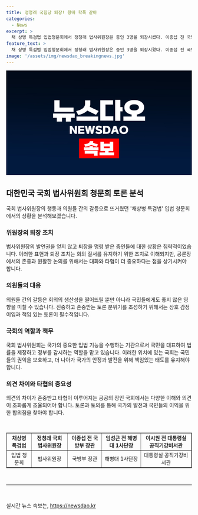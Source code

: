 ```yaml
---
title: 정청래 국힘당 퇴장! 왕따 학폭 같아
categories:
  - News
excerpt: >
  채 상병 특검법 입법청문회에서 정청래 법사위원장은 증인 3명을 퇴장시켰다. 이종섭 전 국방부 장관을 향해 퇴장을 명령하고, 임성근 전 사단장과 이시원 전 비서관도 퇴장시킨 후 국힘의힘과 더불어민주당 의원들 간의 갈등이 고조되었다. 위원장의 퇴장 조치에 대한 논란이 일고 있으며, 국민의힘은 국회에서 있을 수 없는 행위라고 비판하고 더불어민주당 의원의 추가적인 법적 조치 문제를 검토할 예정이라고 밝혔다.
feature_text: >
  채 상병 특검법 입법청문회에서 정청래 법사위원장은 증인 3명을 퇴장시켰다. 이종섭 전 국방부 장관을 향해 퇴장을 명령하고, 임성근 전 사단장과 이시원 전 비서관도 퇴장시킨 후 국힘의힘과 더불어민주당 의원들 간의 갈등이 고조되었다. 위원장의 퇴장 조치에 대한 논란이 일고 있으며, 국민의힘은 국회에서 있을 수 없는 행위라고 비판하고 더불어민주당 의원의 추가적인 법적 조치 문제를 검토할 예정이라고 밝혔다.
image: '/assets/img/newsdao_breakingnews.jpg'
---
```


<p><img src="/assets/img/newsdao_breakingnews.jpg" alt="pcversion 속보" /></p>

<h2 data-ke-size="size26">대한민국 국회 법사위원회 청문회 토론 분석</h2>

<p>국회 법사위원장의 행동과 의원들 간의 갈등으로 뜨거웠던 '채상병 특검법' 입법 청문회에서의 상황을 분석해보겠습니다.</p>

<h3 data-ke-size="size24">위원장의 퇴장 조치</h3>

<p data-ke-size="size16">법사위원장의 발언권을 얻지 않고 퇴장을 명령 받은 증인들에 대한 상황은 침략적이었습니다. 이러한 표현과 퇴장 조치는 회의 질서를 유지하기 위한 조치로 이해되지만, 공론장에서의 존중과 원활한 논의를 위해서는 대화와 타협이 더 중요하다는 점을 상기시켜야 합니다.</p>

<h3 data-ke-size="size24">의원들의 대응</h3>

<p data-ke-size="size16">의원들 간의 갈등은 회의의 생산성을 떨어뜨릴 뿐만 아니라 국민들에게도 좋지 않은 영향을 미칠 수 있습니다. 진중하고 존중받는 토론 분위기를 조성하기 위해서는 상호 감정이입과 책임 있는 토론이 필수적입니다.</p>

<h3 data-ke-size="size24">국회의 역할과 책무</h3>

<p data-ke-size="size16">국회 법사위원회는 국가의 중요한 입법 기능을 수행하는 기관으로서 국민을 대표하여 법률을 제정하고 정부를 감시하는 역할을 맡고 있습니다. 이러한 위치에 있는 국회는 국민들의 권익을 보호하고, 더 나아가 국가의 안정과 발전을 위해 책임있는 태도를 유지해야 합니다.</p>

<h3 data-ke-size="size24">의견 차이와 타협의 중요성</h3>

<p data-ke-size="size16">의견의 차이가 존중받고 타협이 이루어지는 공공의 장인 국회에서는 다양한 이해와 의견이 조화롭게 조율되어야 합니다. 토론과 토의를 통해 국가의 발전과 국민들의 이익을 위한 합의점을 찾아야 합니다.</p>

<p data-ke-size="size16">&nbsp;</p>

<table style="width: 100%;" border="1">
<tbody>
<tr>
<td style="text-align: center; height: 17px;"><b>채상병 특검법</b></td>
<td style="text-align: center; height: 17px;"><b>정청래 국회 법사위원장</b></td>
<td style="text-align: center; height: 17px;"><b>이종섭 전 국방부 장관</b></td>
<td style="text-align: center; height: 17px;"><b>임성근 전 해병대 1사단장</b></td>
<td style="text-align: center; height: 17px;"><b>이시원 전 대통령실 공직기강비서관</b></td>
</tr>
<tr>
<td style="text-align: center; height: 17px;">입법 청문회</td>
<td style="text-align: center; height: 17px;">법사위원장</td>
<td style="text-align: center; height: 17px;">국방부 장관</td>
<td style="text-align: center; height: 17px;">해병대 1사단장</td>
<td style="text-align: center; height: 17px;">대통령실 공직기강비서관</td>
</tr>
</tbody>
</table>

<p data-ke-size="size16">&nbsp;</p>

<hr>

<p data-ke-size="size16">&nbsp;</p>
실시간 뉴스 속보는, <a href="https://newsdao.kr" rel="dofollow">https://newsdao.kr</a>


